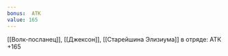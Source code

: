 ```yaml
---
bonus:  АТК 
value: 165
---
```

[[Волк-посланец]], [[Джексон]], [[Старейшина Элизиума]] в отряде: АТК +165
